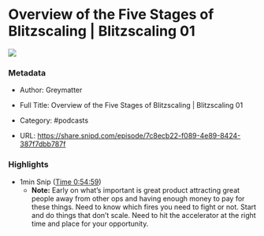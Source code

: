 # Overview of the Five Stages of Blitzscaling | Blitzscaling 01

![](https://wsrv.nl/?url=https%3A%2F%2Fmegaphone.imgix.net%2Fpodcasts%2F7466110c-c2b0-11ed-a515-f34cd95f7d7d%2Fimage%2FGreymatter.png%3Fixlib%3Drails-4.3.1%26max-w%3D3000%26max-h%3D3000%26fit%3Dcrop%26auto%3Dformat%2Ccompress&w=100&h=100)

### Metadata

- Author: Greymatter
- Full Title: Overview of the Five Stages of Blitzscaling | Blitzscaling 01
- Category: #podcasts



- URL: https://share.snipd.com/episode/7c8ecb22-f089-4e89-8424-387f7dbb787f

### Highlights

- 1min Snip ([Time 0:54:59](https://share.snipd.com/snip/5b9f281b-7273-438a-aef6-fe8a7d0d5477))
    - **Note:** Early on what’s important is great product attracting great people away from other ops and having enough money to pay for these things. Need to know which fires you need to fight or not. Start and do things that don’t scale. Need to hit the accelerator at the right time and place for your opportunity.
